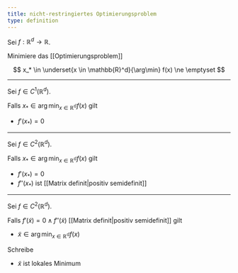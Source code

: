 ```yaml
---
title: nicht-restringiertes Optimierungsproblem
type: definition
---
```


Sei $f : \mathbb{R}^d \to \mathbb{R}$.

Minimiere das [[Optimierungsproblem]]

$$
	x_* \in \underset{x \in \mathbb{R}^d}{\arg\min} f(x) \ne \emptyset
$$

---

Sei $f \in C^1(\mathbb{R}^d)$.

Falls $x_* \in \arg\min_{x \in \mathbb{R^d}} f(x)$ gilt
- $f'(x_*) = 0$

---

Sei $f \in C^2(\mathbb{R}^d)$.

Falls $x_* \in \arg\min_{x \in \mathbb{R^d}} f(x)$ gilt
- $f'(x_*) = 0$
- $f''(x_*)$ ist [[Matrix definit|positiv semidefinit]]

---

Sei $f \in C^2(\mathbb{R}^d)$.

Falls $f'(\tilde{x}) = 0 \land f''(\tilde{x})$ [[Matrix definit|positiv semidefinit]] gilt
- $\tilde{x} \in \arg\min_{x \in \mathbb{R^d}} f(x)$

Schreibe
- $\tilde{x}$ ist lokales Minimum